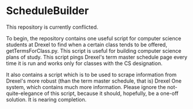 ScheduleBuilder
===============

This repository is currently conflicted.

To begin, the repository contains one useful script for computer science students at Drexel to find when a certain class tends to be offered, getTermsForClass.py. This script is useful for building computer science plans of study. This script pings Drexel's term master schedule page every time it is run and works only for classes with the CS designation.

It also contains a script which is to be used to scrape information from Drexel's more robust (than the term master schedule, that is) Drexel One system, which contains much more information. Please ignore the not-quite-elegance of this script, because it should, hopefully, be a one-off solution. It is nearing completion.
